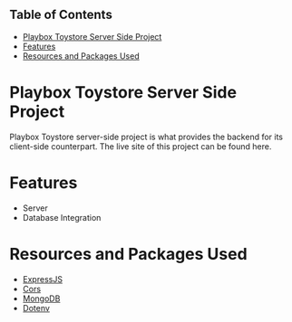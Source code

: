 ## Table of Contents
- [Playbox Toystore Server Side Project](#playbox-toystore-server-side-project)
- [Features](#features)
- [Resources and Packages Used](#resources-and-packages-used)

# Playbox Toystore Server Side Project
Playbox Toystore server-side project is what provides the backend for its client-side counterpart. The live site of this project can be found here.

# Features
- Server
- Database Integration

# Resources and Packages Used
- [ExpressJS](https://expressjs.com/)
- [Cors](https://www.npmjs.com/package/cors)
- [MongoDB](https://www.mongodb.com/)
- [Dotenv](https://www.npmjs.com/package/dotenv)